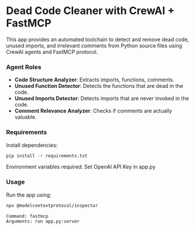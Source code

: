 # Dead Code Cleaner with CrewAI + FastMCP

This app provides an automated toolchain to detect and remove dead code, unused imports, and irrelevant comments from Python source files using CrewAI agents and FastMCP protocol.

### Agent Roles

- **Code Structure Analyzer**: Extracts imports, functions, comments.
- **Unused Function Detector**: Detects the functions that are dead in the code.
- **Unused Imports Detector**: Detects imports that are never invoked in the code.
- **Comment Relevance Analyzer**: Checks if comments are actually valuable.

### Requirements

Install dependencies:

```bash
pip install -r requirements.txt
```

Environment variables required:
Set OpenAI API Key in app.py

### Usage

Run the app using:

```bash
npx @modelcontextprotocol/inspector

Command: fastmcp
Arguments: run app.py:server
```
